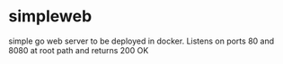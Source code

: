 # simpleweb
simple go web server to be deployed in docker. Listens on ports 80 and 8080 at root path and returns 200 OK
